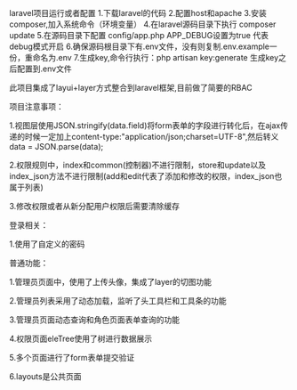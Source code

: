 laravel项目运行或者配置
1.下载laravel的代码
2.配置host和apache
3.安装composer,加入系统命令（环境变量）
4.在laravel源码目录下执行 composer update
5.在源码目录下配置 config/app.php APP_DEBUG设置为true 代表debug模式开启
6.确保源码根目录下有.env文件，没有则复制.env.example一份，重命名为.env
7.生成key,命令行执行：php artisan key:generate
生成key之后配置到.env文件


此项目集成了layui+layer方式整合到laravel框架,目前做了简要的RBAC

项目注意事项：

1.视图层使用JSON.stringify(data.field)将form表单的字段进行转化后，在ajax传递的时候一定加上content-type:"application/json;charset=UTF-8",然后转义data = JSON.parse(data);

2.权限规则中，index和common(控制器)不进行限制，store和update以及index_json方法不进行限制(add和edit代表了添加和修改的权限，index_json也属于列表)

3.修改权限或者从新分配用户权限后需要清除缓存


登录相关：

1.使用了自定义的密码

普通功能：

1.管理员页面中，使用了上传头像，集成了layer的切图功能

2.管理员列表采用了动态加载，监听了头工具栏和工具条的功能

3.管理员页面动态查询和角色页面表单查询的功能

4.权限页面eleTree使用了树进行数据展示

5.多个页面进行了form表单提交验证

6.layouts是公共页面

